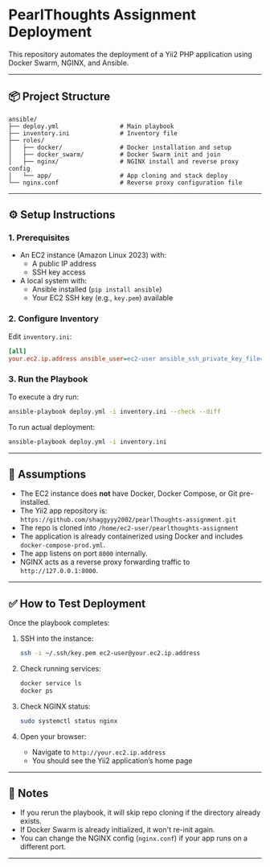 # PearlThoughts Assignment Deployment

This repository automates the deployment of a Yii2 PHP application using Docker Swarm, NGINX, and Ansible.

---

## 📦 Project Structure

```
ansible/
├── deploy.yml                 # Main playbook
├── inventory.ini              # Inventory file
├── roles/
│   ├── docker/                # Docker installation and setup
│   ├── docker_swarm/          # Docker Swarm init and join
│   ├── nginx/                 # NGINX install and reverse proxy config
│   └── app/                   # App cloning and stack deploy
└── nginx.conf                 # Reverse proxy configuration file
```

---

## ⚙️ Setup Instructions

### 1. Prerequisites
- An EC2 instance (Amazon Linux 2023) with:
  - A public IP address
  - SSH key access
- A local system with:
  - Ansible installed (`pip install ansible`)
  - Your EC2 SSH key (e.g., `key.pem`) available

### 2. Configure Inventory

Edit `inventory.ini`:

```ini
[all]
your.ec2.ip.address ansible_user=ec2-user ansible_ssh_private_key_file=~/.ssh/key.pem
```

### 3. Run the Playbook

To execute a dry run:
```bash
ansible-playbook deploy.yml -i inventory.ini --check --diff
```

To run actual deployment:
```bash
ansible-playbook deploy.yml -i inventory.ini
```

---

## 🧠 Assumptions

- The EC2 instance does **not** have Docker, Docker Compose, or Git pre-installed.
- The Yii2 app repository is:  
  `https://github.com/shaggyyy2002/pearlThoughts-assignment.git`
- The repo is cloned into `/home/ec2-user/pearlthoughts-assignment`
- The application is already containerized using Docker and includes `docker-compose-prod.yml`.
- The app listens on port `8000` internally.
- NGINX acts as a reverse proxy forwarding traffic to `http://127.0.0.1:8000`.

---

## ✅ How to Test Deployment

Once the playbook completes:

1. SSH into the instance:
   ```bash
   ssh -i ~/.ssh/key.pem ec2-user@your.ec2.ip.address
   ```

2. Check running services:
   ```bash
   docker service ls
   docker ps
   ```

3. Check NGINX status:
   ```bash
   sudo systemctl status nginx
   ```

4. Open your browser:
   - Navigate to `http://your.ec2.ip.address`
   - You should see the Yii2 application’s home page

---

## 📎 Notes

- If you rerun the playbook, it will skip repo cloning if the directory already exists.
- If Docker Swarm is already initialized, it won't re-init again.
- You can change the NGINX config (`nginx.conf`) if your app runs on a different port.

---